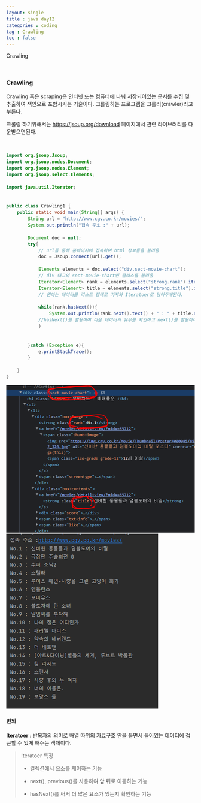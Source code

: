 ```yaml
---
layout: single
title : java day12
categories : coding
tag : Crawling
toc : false
---
```


Crawling

<br>

### Crawling

Crawling 혹은 scraping은 인터넷 또는 컴퓨터에 나눠 저장되어있는 문서를 수집 및 추출하여 색인으로 포함시키는 기술이다. 크롤링하는 프로그램을 크롤러(crawler)라고 부른다.

크롤링 하기위해서는 https://jsoup.org/download 페이지에서 관련 라이브러리를 다운받으면된다. 

<br>

```java
import org.jsoup.Jsoup;
import org.jsoup.nodes.Document;
import org.jsoup.nodes.Element;
import org.jsoup.select.Elements;

import java.util.Iterator;


public class Crawling1 {
    public static void main(String[] args) {
        String url = "http://www.cgv.co.kr/movies/";
        System.out.println("접속 주소 :" + url);

        Document doc = null;
        try{
            // url를 통해 홈페이지에 접속하여 html 정보들을 불러옴
            doc = Jsoup.connect(url).get();

            Elements elements = doc.select("div.sect-movie-chart");
            // div 태그의 sect-movie-chart인 클래스를 불러옴
            Iterator<Element> rank = elements.select("strong.rank").iterator();
            Iterator<Element> title = elements.select("strong.title").iterator();
            // 원하는 데이터를 리스트 형태로 가져와 Iteratoer로 담아주게된다.

            while(rank.hasNext()){
                System.out.println(rank.next().text() + " : " + title.next().text());
            //hasNext()를 활용하여 다음 데이터의 유무를 확인하고 next()를 활용하여 다음 데이터로 이동하여 text()를 받아온다. 
            }


        }catch (Exception e){
            e.printStackTrace();
        }

    }
}

```

![crawling1_2](https://github.com/YUNCHANYEONG/YUNCHANYEONG.github.io/blob/master/assets/images/coding_img/Crawling1_2.PNG?raw=true) <br>![crawling1_1](https://github.com/YUNCHANYEONG/YUNCHANYEONG.github.io/blob/master/assets/images/coding_img/Crawling1_1.PNG?raw=true)

#### 번외

**Iteratoer** : 반복자의 의미로 배열 따위의 자료구조 안을 돌면서 들어있는 데이터에 접근할 수 있게 해주는 객체이다.

> Iteratoer 특징
>
> - 컬렉션에서 요소를 제어하는 기능<br>
>
> - next(), previous()를 사용하여 앞 뒤로 이동하는 기능
> - hasNext()를 써서 더 많은 요소가 있는지 확인하는 기능